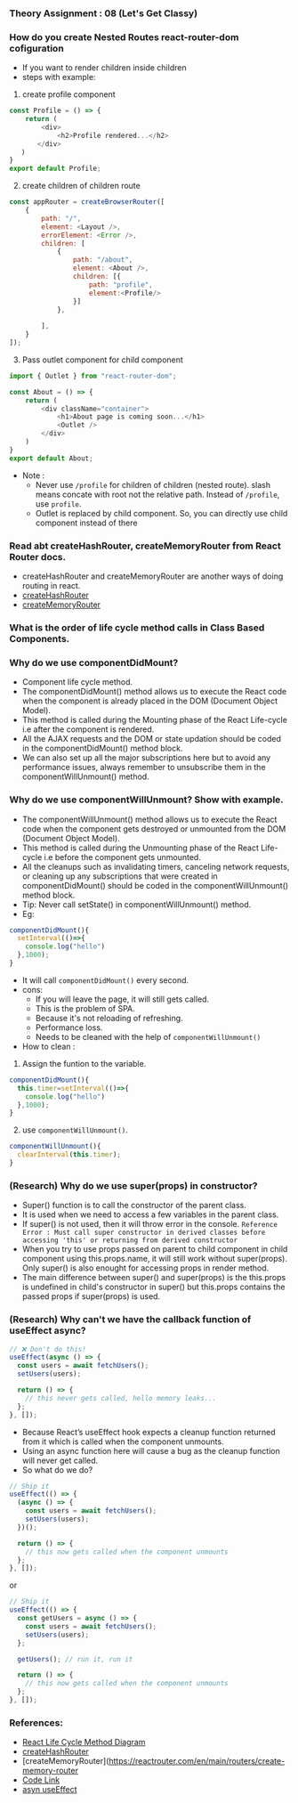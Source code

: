 ### Theory Assignment : 08 (Let's Get Classy)

### How do you create Nested Routes react-router-dom cofiguration
- If you want to render children inside children 
- steps with example: 
1. create profile component
```js
const Profile = () => {
    return (
        <div>
            <h2>Profile rendered...</h2>
       </div>
   ) 
}
export default Profile;
```
2. create children of children route
```js
const appRouter = createBrowserRouter([
    {
        path: "/",
        element: <Layout />,
        errorElement: <Error />,
        children: [
            {
                path: "/about",
                element: <About />,
                children: [{
                    path: "profile",
                    element:<Profile/>
                }]
            },
            
        ],
    }
]);
```
3. Pass outlet component for child component
```js 
import { Outlet } from "react-router-dom";

const About = () => {
    return (
        <div className="container">
            <h1>About page is coming soon...</h1>
            <Outlet />
        </div>
    )
}
export default About;
```
- Note :
   - Never use `/profile` for children of children (nested route). slash means concate with root not the relative path. Instead of `/profile`, use `profile`.
   - Outlet is replaced by child component. So, you can directly use child component instead of <Outlet /> there

### Read abt createHashRouter, createMemoryRouter from React Router docs.
- createHashRouter and createMemoryRouter are another ways of doing routing in react.
- [createHashRouter](https://reactrouter.com/en/main/routers/create-hash-router)
- [createMemoryRouter](https://reactrouter.com/en/main/routers/create-memory-router)

### What is the order of life cycle method calls in Class Based Components.

### Why do we use componentDidMount?
- Component life cycle method.
- The componentDidMount() method allows us to execute the React code when the component is already placed in the DOM (Document Object Model). 
- This method is called during the Mounting phase of the React Life-cycle i.e after the component is rendered.
- All the AJAX requests and the DOM or state updation should be coded in the componentDidMount() method block. 
- We can also set up all the major subscriptions here but to avoid any performance issues, always remember to unsubscribe them in the componentWillUnmount() method.
### Why do we use componentWillUnmount? Show with example.
- The componentWillUnmount() method allows us to execute the React code when the component gets destroyed or unmounted from the DOM (Document Object Model). 
- This method is called during the Unmounting phase of the React Life-cycle i.e before the component gets unmounted.
- All the cleanups such as invalidating timers, canceling network requests, or cleaning up any subscriptions that were created in componentDidMount() should be coded in the componentWillUnmount() method block.
- Tip: Never call setState() in componentWillUnmount() method.
- Eg: 
```js
componentDidMount(){
  setInterval(()=>{
    console.log("hello")
  },1000);
}
```
- It will call `componentDidMount()` every second.
- cons:
  - If you will leave the page, it will still gets called.
  - This is the problem of SPA.
  - Because it's not reloading of refreshing.
  - Performance loss.
  - Needs to be cleaned with the help of `componentWillUnmount()`
- How to clean :
1. Assign the funtion to the variable.
```js
componentDidMount(){
  this.timer=setInterval(()=>{
    console.log("hello")
  },1000);
}
```
2. use `componentWillUnmount()`.
```js
componentWillUnmount(){
  clearInterval(this.timer);
}
```

### (Research) Why do we use super(props) in constructor?
- Super() function is to call the constructor of the parent class. 
- It is used when we need to access a few variables in the parent class.
- If super() is not used, then it will throw error in the console. 
`Reference Error : Must call super constructor in derived classes before accessing 'this' or returning from derived constructor` 
- When you try to use props passed on parent to child component in child component using this.props.name, it will still work without super(props). Only super() is also enought for accessing props in render method.
- The main difference between super() and super(props) is the this.props is undefined in child's constructor in super() but this.props contains the passed props if super(props) is used.
### (Research) Why can't we have the callback function of useEffect async?
```js
// ❌ Don't do this!
useEffect(async () => {
  const users = await fetchUsers();
  setUsers(users);

  return () => {
    // this never gets called, hello memory leaks...
  };
}, []);
```
- Because React’s useEffect hook expects a cleanup function returned from it which is called when the component unmounts. 
- Using an async function here will cause a bug as the cleanup function will never get called.
- So what do we do?
```js
// Ship it
useEffect(() => {
  (async () => {
    const users = await fetchUsers();
    setUsers(users);
  })();

  return () => {
    // this now gets called when the component unmounts
  };
}, []);
```
or 
```js
// Ship it
useEffect(() => {
  const getUsers = async () => {
    const users = await fetchUsers();
    setUsers(users);
  };

  getUsers(); // run it, run it

  return () => {
    // this now gets called when the component unmounts
  };
}, []);
```

### References:

- [React Life Cycle Method Diagram](https://projects.wojtekmaj.pl/react-lifecycle-methods-diagram/)
- [createHashRouter](https://reactrouter.com/en/main/routers/create-hash-router)
- [createMemoryRouter](https://reactrouter.com/en/main/routers/create-memory-router
- [Code Link](https://bitbucket.org/namastedev/namaste-react-live/src/master/)
- [asyn useEffect](https://ultimatecourses.com/blog/using-async-await-inside-react-use-effect-hook#:~:text=Why%3F,function%20will%20never%20get%20called.)